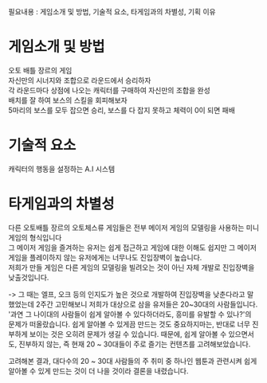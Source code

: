 필요내용 : 게임소개 및 방법, 기술적 요소, 타게임과의 차별성, 기획 이유

# 게임소개 및 방법   
오토 배틀 장르의 게임  
자신만의 시너지와 조합으로 라운드에서 승리하자  
각 라운드마다 상점에 나오는 캐릭터를 구매하여 자신만의 조합을 완성  
배치를 잘 하여 보스의 스킬을 회피해보자  
5마리의 보스를 모두 잡으면 승리, 보스를 다 잡지 못하고 체력이 0이 되면 패배  

# 기술적 요소  
캐릭터의 행동을 설정하는 A.I 시스템  

# 타게임과의 차별성  
다른 오토배틀 장르의 오토체스류 게임들은 전부 메이저 게임의 모델링을 사용하는 미니게임의 형식입니다  
그 메이저 게임을 즐겨하는 유저는 쉽게 접근하고 게임에 대한 이해도 쉽지만 그 메이저 게임을 플레이하지 않는 유저에게는 너무나도 진입장벽이 높습니다.  
저희가 만들 게임은 다른 게임의 모델링을 빌려오는 것이 아닌 자체 개발로 진입장벽을 낮출것입니다.

-> 그 때는 엘프, 오크 등의 인지도가 높은 것으로 개발하여 진입장벽을 낮춘다라고 말했었는데 2주간 고민해보니 저희가 대상으로 삼을 유저들은 20~30대의 사람들입니다.
'과연 그 나이대의 사람들이 쉽게 알아볼 수 있다하더라도, 흥미를 유발할 수 있나?'의 문제가 떠올랐습니다.
쉽게 알아볼 수 있게끔 만드는 것도 중요하지마는, 반대로 너무 진부하게 보이는 것은 오히려 문제가 생길 수 있습니다.
때문에, 쉽게 알아볼 수 있으면서도, 진부하지 않는, 즉 현재 20 ~ 30대들이 주로 즐기는 컨텐츠를 고려해보았습니다. 

고려해본 결과, 대다수의 20 ~ 30대 사람들의 주 취미 중 하나인 웹툰과 관련시켜 쉽게 알아볼 수 있게 만드는 것이 더 나을 것이라 결론을 내렸습니다.

